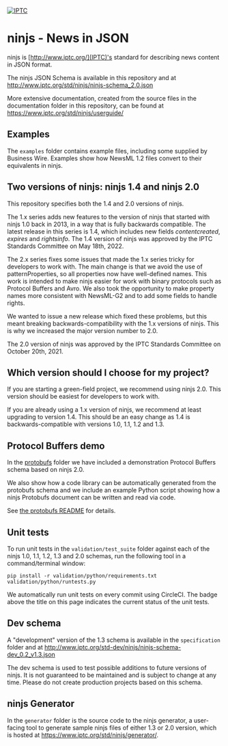 [![IPTC](https://circleci.com/gh/iptc/newsinjson.svg?style=svg)](https://app.circleci.com/pipelines/github/iptc/newsinjson)

ninjs - News in JSON
====================

ninjs is [http://www.iptc.org/](IPTC)'s standard for describing news
content in JSON format.

The ninjs JSON Schema is available in this repository and at
http://www.iptc.org/std/ninjs/ninjs-schema_2.0.json

More extensive documentation, created from the source files in the
documentation folder in this repository, can be found at
https://www.iptc.org/std/ninjs/userguide/

Examples
--------

The `examples` folder contains example files, including some supplied
by Business Wire. Examples show how NewsML 1.2 files convert to their
equivalents in ninjs.

Two versions of ninjs: ninjs 1.4 and ninjs 2.0
-------------------------

This repository specifies both the 1.4 and 2.0 versions of ninjs.

The 1.x series adds new features to the version of ninjs that started
with ninjs 1.0 back in 2013, in a way that is fully backwards
compatible. The latest release in this series is 1.4, which includes
new fields _contentcreated_, _expires_ and _rightsinfo_. The 1.4
version of ninjs was approved by the IPTC Standards Committee on May
18th, 2022.

The 2.x series fixes some issues that made the 1.x series tricky for
developers to work with. The main change is that we avoid the use of
patternProperties, so all properties now have well-defined names. This
work is intended to make ninjs easier for work with binary protocols
such as Protocol Buffers and Avro. We also took the opportunity to make
property names more consistent with NewsML-G2 and to add some fields to
handle rights.

We wanted to issue a new release which fixed these problems, but this
meant breaking backwards-compatibility with the 1.x versions of ninjs.
This is why we increased the major version number to 2.0.

The 2.0 version of ninjs was approved by the IPTC Standards Committee on
October 20th, 2021.

Which version should I choose for my project?
-------------------------

If you are starting a green-field project, we recommend using ninjs 2.0.
This version should be easiest for developers to work with.

If you are already using a 1.x version of ninjs, we recommend at least
upgrading to version 1.4. This should be an easy change as 1.4 is
backwards-compatible with versions 1.0, 1.1, 1.2 and 1.3.

Protocol Buffers demo
---------------------

In the [protobufs](/protobufs) folder we have included a demonstration
Protocol Buffers schema based on ninjs 2.0.

We also show how a code library can be automatically generated from
the protobufs schema and we include an example Python script showing
how a ninjs Protobufs document can be written and read via code.

See [the protobufs README](/protobufs/README.md) for details.

Unit tests
----------

To run unit tests in the `validation/test_suite` folder against each
of the ninjs 1.0, 1.1, 1.2, 1.3 and 2.0 schemas, run the following
tool in a command/terminal window:

    pip install -r validation/python/requirements.txt
    validation/python/runtests.py 

We automatically run unit tests on every commit using CircleCI. The
badge above the title on this page indicates the current status of the
unit tests.

Dev schema
----------

A "development" version of the 1.3 schema is available in the `specification`
folder and at 
http://www.iptc.org/std-dev/ninjs/ninjs-schema-dev_0.2_v1.3.json

The dev schema is used to test possible additions to future versions of ninjs.
It is not guaranteed to be maintained and is subject to change at any time.
Please do not create production projects based on this schema.

ninjs Generator
---------------

In the `generator` folder is the source code to the ninjs generator, a
user-facing tool to generate sample ninjs files of either 1.3 or 2.0 version,  which is hosted at
https://www.iptc.org/std/ninjs/generator/. 
